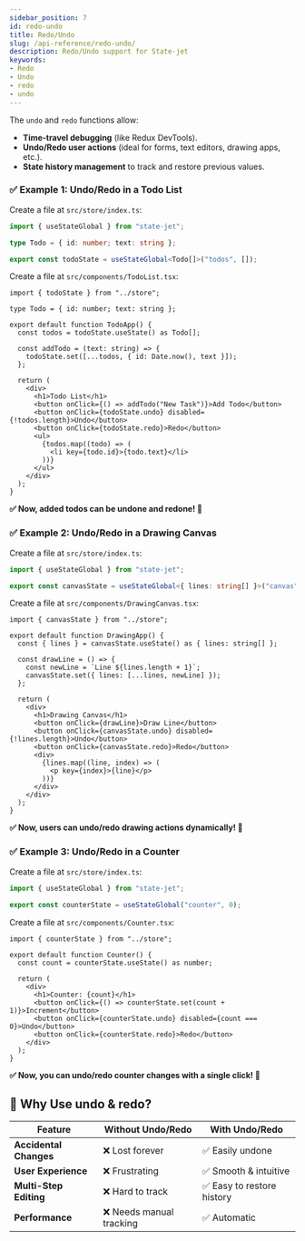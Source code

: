 ```yaml
---
sidebar_position: 7
id: redo-undo
title: Redo/Undo
slug: /api-reference/redo-undo/
description: Redo/Undo support for State-jet
keywords:
- Redo
- Undo
- redo
- undo
---
```


The `undo` and `redo` functions allow:

- **Time-travel debugging** (like Redux DevTools).
- **Undo/Redo user actions** (ideal for forms, text editors, drawing apps, etc.).
- **State history management** to track and restore previous values.


### ✅ Example 1: Undo/Redo in a Todo List 

Create a file at `src/store/index.ts`:

```ts title="src/store/index.ts"
import { useStateGlobal } from "state-jet";

type Todo = { id: number; text: string };

export const todoState = useStateGlobal<Todo[]>("todos", []);
```

Create a file at `src/components/TodoList.tsx`:

```tsx title="src/components/TodoList.tsx"
import { todoState } from "../store";

type Todo = { id: number; text: string };

export default function TodoApp() {
  const todos = todoState.useState() as Todo[];

  const addTodo = (text: string) => {
    todoState.set([...todos, { id: Date.now(), text }]);
  };

  return (
    <div>
      <h1>Todo List</h1>
      <button onClick={() => addTodo("New Task")}>Add Todo</button>
      <button onClick={todoState.undo} disabled={!todos.length}>Undo</button>
      <button onClick={todoState.redo}>Redo</button>
      <ul>
        {todos.map((todo) => (
          <li key={todo.id}>{todo.text}</li>
        ))}
      </ul>
    </div>
  );
}
```
**✅ Now, added todos can be undone and redone! 🎉**


### ✅ Example 2: Undo/Redo in a Drawing Canvas

Create a file at `src/store/index.ts`:

```ts title="src/store/index.ts"
import { useStateGlobal } from "state-jet";

export const canvasState = useStateGlobal<{ lines: string[] }>("canvas", { lines: [] });
```

Create a file at `src/components/DrawingCanvas.tsx`:

```tsx title="src/components/DrawingCanvas.tsx"
import { canvasState } from "../store";

export default function DrawingApp() {
  const { lines } = canvasState.useState() as { lines: string[] };

  const drawLine = () => {
    const newLine = `Line ${lines.length + 1}`;
    canvasState.set({ lines: [...lines, newLine] });
  };

  return (
    <div>
      <h1>Drawing Canvas</h1>
      <button onClick={drawLine}>Draw Line</button>
      <button onClick={canvasState.undo} disabled={!lines.length}>Undo</button>
      <button onClick={canvasState.redo}>Redo</button>
      <div>
        {lines.map((line, index) => (
          <p key={index}>{line}</p>
        ))}
      </div>
    </div>
  );
}

```
**✅ Now, users can undo/redo drawing actions dynamically! 🎉**


### ✅ Example 3: Undo/Redo in a Counter

Create a file at `src/store/index.ts`:

```ts title="src/store/index.ts"
import { useStateGlobal } from "state-jet";

export const counterState = useStateGlobal("counter", 0);
```

Create a file at `src/components/Counter.tsx`:

```tsx title="src/components/Counter.tsx"
import { counterState } from "../store";

export default function Counter() {
  const count = counterState.useState() as number;

  return (
    <div>
      <h1>Counter: {count}</h1>
      <button onClick={() => counterState.set(count + 1)}>Increment</button>
      <button onClick={counterState.undo} disabled={count === 0}>Undo</button>
      <button onClick={counterState.redo}>Redo</button>
    </div>
  );
}
```
**✅ Now, you can undo/redo counter changes with a single click! 🎉**

## 🎯 Why Use undo & redo?

| Feature                | Without Undo/Redo       | With Undo/Redo            |
| ---------------------- | ----------------------- | ------------------------- |
| **Accidental Changes** | ❌ Lost forever          | ✅ Easily undone           |
| **User Experience**    | ❌ Frustrating           | ✅ Smooth & intuitive      |
| **Multi-Step Editing** | ❌ Hard to track         | ✅ Easy to restore history |
| **Performance**        | ❌ Needs manual tracking | ✅ Automatic               |